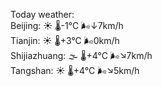 Today weather:  
Beijing: ☀️ 🌡️-1°C 🌬️↓7km/h  
Tianjin: ☀️ 🌡️+3°C 🌬️0km/h  
Shijiazhuang: 🌫  🌡️+4°C 🌬️↘7km/h  
Tangshan: ☀️ 🌡️+4°C 🌬️↘5km/h  

